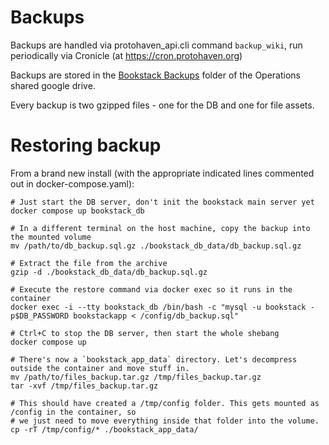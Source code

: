 # Backups

Backups are handled via protohaven_api.cli command `backup_wiki`, run periodically via Cronicle (at https://cron.protohaven.org)

Backups are stored in the [Bookstack Backups](https://drive.google.com/drive/u/0/folders/1KMIh7uVgJvi0_C1wSizMAADFNAYGYNwW) folder of the Operations shared google drive.

Every backup is two gzipped files - one for the DB and one for file assets.

# Restoring backup

From a brand new install (with the appropriate indicated lines commented out in docker-compose.yaml):

```shell
# Just start the DB server, don't init the bookstack main server yet
docker compose up bookstack_db

# In a different terminal on the host machine, copy the backup into the mounted volume
mv /path/to/db_backup.sql.gz ./bookstack_db_data/db_backup.sql.gz

# Extract the file from the archive
gzip -d ./bookstack_db_data/db_backup.sql.gz

# Execute the restore command via docker exec so it runs in the container
docker exec -i --tty bookstack_db /bin/bash -c "mysql -u bookstack -p$DB_PASSWORD bookstackapp < /config/db_backup.sql"

# Ctrl+C to stop the DB server, then start the whole shebang
docker compose up

# There's now a `bookstack_app_data` directory. Let's decompress outside the container and move stuff in.
mv /path/to/files_backup.tar.gz /tmp/files_backup.tar.gz
tar -xvf /tmp/files_backup.tar.gz

# This should have created a /tmp/config folder. This gets mounted as /config in the container, so
# we just need to move everything inside that folder into the volume.
cp -rT /tmp/config/* ./bookstack_app_data/

```
